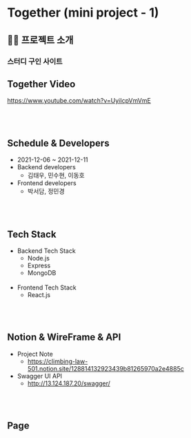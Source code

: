 # Together (mini project - 1)

## 👋🏻 프로젝트 소개

### 스터디 구인 사이트


## Together Video
https://www.youtube.com/watch?v=UyiIcpVmVmE

<br></br>

## Schedule & Developers
- 2021-12-06 ~ 2021-12-11
- Backend developers 
  - 김태우, 민수현, 이동호
- Frontend developers 
  - 박서담, 정민경 
 
<br></br>

## Tech Stack
- Backend Tech Stack
  - Node.js
  - Express
  - MongoDB
<br></br>
- Frontend Tech Stack
  - React.js

<br></br>

## Notion & WireFrame & API
- Project Note
  - https://climbing-law-501.notion.site/128814132923439b81265970a2e4885c
- Swagger UI API
  - http://13.124.187.20/swagger/
 
<br></br>

## Page 




